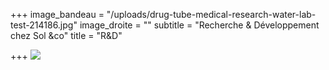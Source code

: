 +++
image_bandeau = "/uploads/drug-tube-medical-research-water-lab-test-214186.jpg"
image_droite = ""
subtitle = "Recherche & Développement chez Sol &co"
title = "R&D"

+++
![](/uploads/r-d-sol-co.png)
